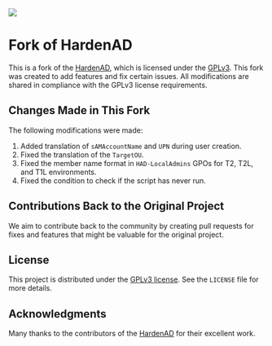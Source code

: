 <img src="https://hardenad.net/wp-content/uploads/2021/12/Logo-HARDEN-AD-Horizontal-RVB@4x-300x86.png" align="center">

# Fork of HardenAD

This is a fork of the [HardenAD](https://github.com/LoicVeirman/HardenAD), which is licensed under the [GPLv3](https://www.gnu.org/licenses/gpl-3.0.en.html). This fork was created to add features and fix certain issues. All modifications are shared in compliance with the GPLv3 license requirements.

## Changes Made in This Fork

The following modifications were made:

1. Added translation of `sAMAccountName` and `UPN` during user creation.
2. Fixed the translation of the `TargetOU`.
3. Fixed the member name format in `HAD-LocalAdmins` GPOs for T2, T2L, and T1L environments.
4. Fixed the condition to check if the script has never run.

## Contributions Back to the Original Project

We aim to contribute back to the community by creating pull requests for fixes and features that might be valuable for the original project.

## License

This project is distributed under the [GPLv3 license](https://www.gnu.org/licenses/gpl-3.0.en.html). See the `LICENSE` file for more details.

## Acknowledgments

Many thanks to the contributors of the [HardenAD](https://github.com/LoicVeirman/HardenAD) for their excellent work.